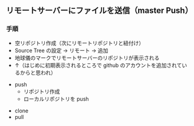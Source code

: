 ## リモートサーバーにファイルを送信（master Push）

### 手順

- 空リポジトリ作成（次にリモートリポジトリと紐付け）
- Source Tree の設定 → リモート → 追加
- 地球儀のマークでリモートサーバーのリポジトリが表示される
- ↑（はじめに初期表示されるところで github のアカウントを追加されているからと思われ）

* push
  - リポジトリ作成
  - ローカルリポジトリを push

- clone
- pull
